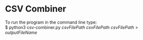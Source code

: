 # CSV Combiner

To run the program in the command line type:\
\$ python3 csv-combiner.py *csvFilePath* *csvFilePath* *csvFilePath* \> *outputFileName*
